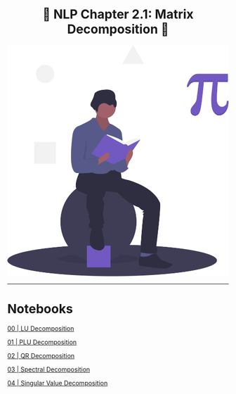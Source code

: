 <h1 align='center'>💬 NLP Chapter 2.1: Matrix Decomposition 💬</h1>

<div align="center">
  <img src='./src/read-me-images/math.svg' alt='Documents' />
</div>

---

# Notebooks

[00 | LU Decomposition](https://www.kaggle.com/code/dsfelix/00-lu-decomposition)

[01 | PLU Decomposition](https://www.kaggle.com/code/dsfelix/01-plu-decomposition)

[02 | QR Decomposition](https://www.kaggle.com/code/dsfelix/02-qr-decomposition)

[03 | Spectral Decomposition](https://www.kaggle.com/code/dsfelix/03-spectral-decomposition)

[04 | Singular Value Decomposition](https://www.kaggle.com/code/dsfelix/04-singular-value-decomposition)
